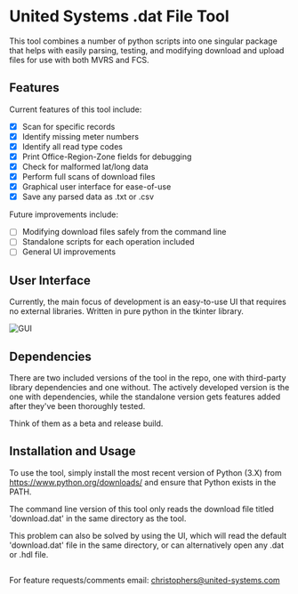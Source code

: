 # United Systems .dat File Tool

This tool combines a number of python scripts into one singular package that helps with easily parsing, testing, and modifying
download and upload files for use with both MVRS and FCS. 

## Features
Current features of this tool include:
- [x] Scan for specific records 
- [x] Identify missing meter numbers
- [x] Identify all read type codes
- [x] Print Office-Region-Zone fields for debugging
- [x] Check for malformed lat/long data
- [x] Perform full scans of download files
- [x] Graphical user interface for ease-of-use
- [x] Save any parsed data as .txt or .csv

Future improvements include:
- [ ] Modifying download files safely from the command line
- [ ] Standalone scripts for each operation included
- [ ] General UI improvements

## User Interface
Currently, the main focus of development is an easy-to-use UI that requires no external libraries. Written in pure python in the tkinter library. 

![GUI](https://imgur.com/eTnUivD.png)

## Dependencies
There are two included versions of the tool in the repo, one with third-party library dependencies and one without. The actively developed version is the one with dependencies, while the standalone version gets features added after they've been thoroughly tested.

Think of them as a beta and release build. 

## Installation and Usage
To use the tool, simply install the most recent version of Python (3.X) from https://www.python.org/downloads/ and ensure that Python exists in the PATH. 

The command line version of this tool only reads the download file titled 'download.dat' in the same directory as the tool. 

This problem can also be solved by using the UI, which will read the default 'download.dat' file in the same directory, or can alternatively open any .dat or .hdl file. 

## 

For feature requests/comments email: christophers@united-systems.com
